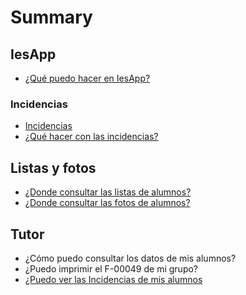# Summary

<!--
## Bases

* [Introduction](README.md)
-->
## IesApp
* [¿Qué puedo hacer en IesApp? ](iesapp.md)

### Incidencias
* [Incidencias](incidencias01.md)
* [¿Qué hacer con las incidencias?](incidencias02.md)

## Listas y fotos

- [¿Donde consultar las listas de alumnos?](listas01.md)
- [¿Donde consultar las fotos de alumnos?](listas02.md)

## Tutor
- ¿Cómo puedo consultar los datos de mis alumnos?
- ¿Puedo imprimir el F-00049 de mi grupo?
- [¿Puedo ver las Incidencias de mis alumnos](incidencias03.md)
